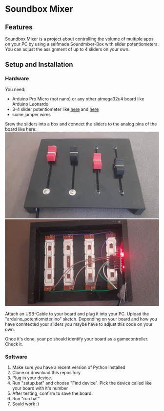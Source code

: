 # Soundbox Mixer

## Features 
Soundbox Mixer is a project about controlling the volume of multiple apps on your PC by using a selfmade Soundmixer-Box with slider potentiometers. You can adjust the assignment of up to 4 sliders on your own. 

## Setup and Installation
### Hardware
You need:
- Arduino Pro Micro (not nano) or any other atmega32u4 board like Arduino Leonardo 
- 3-4 slider potentiometer like [here](https://www.amazon.de/-/en/gp/product/B07QVQ67MV/ref=ppx_yo_dt_b_asin_title_o05_s00?ie=UTF8&psc=1) and [here](https://www.amazon.de/gp/product/B07C91FFCZ/ref=ppx_yo_dt_b_asin_image_o04_s00?ie=UTF8&psc=1)
- some jumper wires

Srew the sliders into a box and connect the sliders to the analog pins of the board like here:
![](./images/one.jpg)
![](./images/two.jpg)

Attach an USB-Cable to your board and plug it into your PC. Upload the "arduino_potentiometer.ino" sketch. Depending on your board and how you have conntected your sliders you maybe have to adjust this code on your own. 

Once it's done, your pc should identify your board as a gamecontroller. Check it. 

### Software
1. Make sure you have a recent version of Python installed
1. Clone or download this repository
1. Plug in your device.
1. Run "setup.bat" and choose "Find device". Pick the device called like your board with it's number
1. After testing, confirm to save the board.
1. Run "run.bat"
1. Sould work :)
